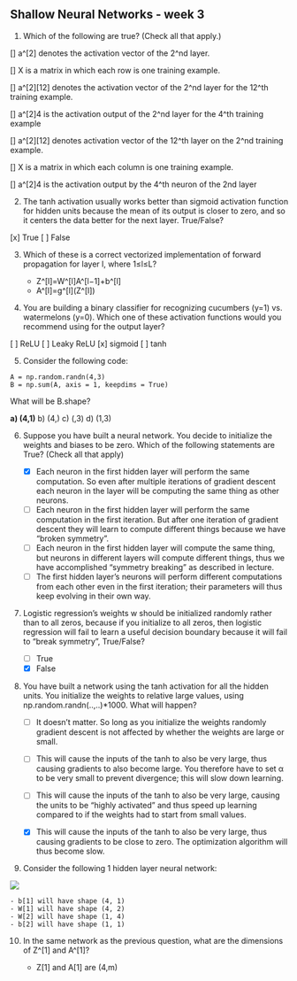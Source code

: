 ## Shallow Neural Networks - week 3

1. Which of the following are true? (Check all that apply.)

[] a^[2] denotes the activation vector of the 2^nd layer.

[] X is a matrix in which each row is one training example.

[] a^[2][12] denotes the activation vector of the 2^nd layer for the 12^th training example.

[] a^[2]4 is the activation output of the 2^nd layer for the 4^th training example

[] a^[2][12] denotes activation vector of the 12^th layer on the 2^nd training example.

[] X is a matrix in which each column is one training example.

[] a^[2]4 is the activation output by the 4^th neuron of the 2nd layer

2. The tanh activation usually works better than sigmoid activation function for hidden units because the mean of its output is closer to zero, and so it centers the data better for the next layer. True/False?

[x] True
[ ] False
    
3. Which of these is a correct vectorized implementation of forward propagation for layer l, where 1≤l≤L?

    - Z^[l]=W^[l]A^[l−1]+b^[l]
    - A^[l]=g^\[l](Z^[l])

4. You are building a binary classifier for recognizing cucumbers (y=1) vs. watermelons (y=0). Which one of these activation functions would you recommend using for the output layer?

[ ] ReLU
[ ] Leaky ReLU
[x] sigmoid
[ ] tanh
    
5. Consider the following code:

```
A = np.random.randn(4,3)
B = np.sum(A, axis = 1, keepdims = True)
```
    
What will be B.shape?
    
**a) (4,1)**
b) (4,)
c) (,3)
d) (1,3)

6. Suppose you have built a neural network. You decide to initialize the weights and biases to be zero. Which of the following statements are True? (Check all that apply)

    - [x] Each neuron in the first hidden layer will perform the same computation. So even after multiple iterations of gradient descent each neuron in the layer will be computing the same thing as other neurons.
    - [ ] Each neuron in the first hidden layer will perform the same computation in the first iteration. But after one iteration of gradient descent they will learn to compute different things because we have “broken symmetry”.
    - [ ] Each neuron in the first hidden layer will compute the same thing, but neurons in different layers will compute different things, thus we have accomplished “symmetry breaking” as described in lecture.
    - [ ] The first hidden layer’s neurons will perform different computations from each other even in the first iteration; their parameters will thus keep evolving in their own way.
    
7. Logistic regression’s weights w should be initialized randomly rather than to all zeros, because if you initialize to all zeros, then logistic regression will fail to learn a useful decision boundary because it will fail to “break symmetry”, True/False?

    - [ ] True
    - [x] False

8. You have built a network using the tanh activation for all the hidden units. You initialize the weights to relative large values, using np.random.randn(..,..)*1000. What will happen?

    - [ ] It doesn’t matter. So long as you initialize the weights randomly gradient descent is not affected by whether the weights are large or small.

    - [ ] This will cause the inputs of the tanh to also be very large, thus causing gradients to also become large. You therefore have to set α to be very small to prevent divergence; this will slow down learning.

    - [ ] This will cause the inputs of the tanh to also be very large, causing the units to be “highly activated” and thus speed up learning compared to if the weights had to start from small values.

    - [x] This will cause the inputs of the tanh to also be very large, thus causing gradients to be close to zero. The optimization algorithm will thus become slow.

9. Consider the following 1 hidden layer neural network:

![](https://d3c33hcgiwev3.cloudfront.net/imageAssetProxy.v1/svogd3rcEeeA3RJRlG3Uqg_76207ca9fa3c209fbf43892870e5338f_1layer.png?expiry=1584662400000&hmac=aOXqy6sQeLPqc9tgifhsy9THSOXeevkVPZHMUE73zkY)

    - b[1] will have shape (4, 1)
    - W[1] will have shape (4, 2)
    - W[2] will have shape (1, 4)
    - b[2] will have shape (1, 1)
    
    
10. In the same network as the previous question, what are the dimensions of Z^[1] and A^[1]?

    - Z[1] and A[1] are (4,m)

